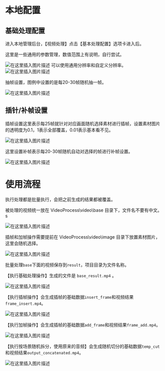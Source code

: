 # 本地配置

## 基础处理配置
进入本地管理后台，【视频处理】点击【基本处理配置】选项卡进入后。

这里是一些通用的参数管理，数值范围上有说明，自行尝试。

![在这里插入图片描述](https://img-blog.csdnimg.cn/36aa45a5f5f04e808768d728e520491f.png)
可以使用通用分辨率和自定义分辨率。
![在这里插入图片描述](https://img-blog.csdnimg.cn/6b5a866507db4a47ad7499c89113cdad.png)

抽帧设置，图例中设置的是每20-30帧随机抽一帧。

![在这里插入图片描述](https://img-blog.csdnimg.cn/50b3ee8627da4fcb80b694bdf44b97c0.png)

## 插针/补帧设置

插帧设置这里表示每25帧就针对对应画面随机选择素材进行插帧，设置素材图片的透明度为0.1，1表示全部覆盖，0.01表示基本看不见。

![在这里插入图片描述](https://img-blog.csdnimg.cn/fa520bd937a34273a42eb8c3bc916ca9.png)

这里设置补帧表示每20-30帧随机自动对选择的帧进行补帧设置。

![在这里插入图片描述](https://img-blog.csdnimg.cn/1ac37049552d46d0b7c3d527744028e1.png)
# 使用流程

执行处理都是批量执行，会把之前生成的结果都被覆盖。

被处理的视频统一放在 VideoProcess\video\base 目录下，文件名不要有中文。s

![在这里插入图片描述](https://img-blog.csdnimg.cn/4dccf518aabb4436b497e91ca6f8b428.png)

插帧和加帧操作需要提前在 VideoProcess\video\image 目录下放置素材图片，这里会随机选择。

![在这里插入图片描述](https://img-blog.csdnimg.cn/4fa3c7630dbb4803a761388aba6a1ea2.png)

批量处理`base`下面的视频保存到`result`，项目目录为文件名称。

【执行基础处理操作】生成的文件是 `base_result.mp4` 。

![在这里插入图片描述](https://img-blog.csdnimg.cn/177cd820251849e28df58280af078891.png)

【执行插帧操作】会生成插帧的基础数据`insert_frame`和视频结果`frame_insert.mp4`。

![在这里插入图片描述](https://img-blog.csdnimg.cn/58756a9926334b12b0f2f681cbdb0cf9.png)


【执行加帧操作】会生成插帧的基础数据`add_frame`和视频结果`frame_add.mp4`。

![在这里插入图片描述](https://img-blog.csdnimg.cn/eef17598670b41bcb3414a5bd0aa63e4.png)


【执行按场景随机拆分，使用原来的音频】会生成随机切分的基础数据`temp_cut`和视频结果`output_concatenated.mp4`。

![在这里插入图片描述](https://img-blog.csdnimg.cn/f551065903944d9e9b1cdb35cb0970e9.png)